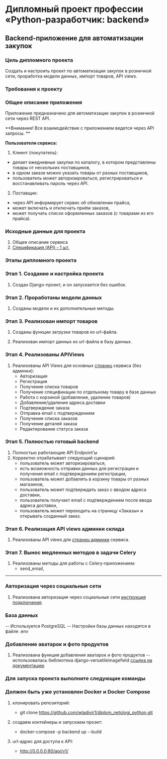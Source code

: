 # Дипломный проект профессии «Python-разработчик: backend»

## Backend-приложение для автоматизации закупок

### Цель дипломного проекта

Создать и настроить проект по автоматизации закупок в розничной сети, проработка модели данных, импорт товаров, API views.

### Требования к проекту

### Общее описание приложения

Приложение предназначено для автоматизации закупок в розничной сети через REST API.

**Внимание! Все взаимодействие с приложением ведется через API запросы. **

**Пользователи сервиса:**

1. Клиент (покупатель):

- делает ежедневные закупки по каталогу, в котором представлены товары от нескольких поставщиков,
- в одном заказе можно указать товары от разных поставщиков,
- пользователь может авторизироваться, регистрироваться и восстанавливать пароль через API.
    
2. Поставщик:

- через API информирует сервис об обновлении прайса,
- может включать и отключать приём заказов,
- может получать список оформленных заказов (с товарами из его прайса).

### Исходные данные для проекта
 
1. Общее описание сервиса
1. [Спецификация (API) - 1 шт.](./api.md) 

### Этапы дипломного проекта

### Этап 1. Создание и настройка проекта

1. Создан Django-проект, и он запускается без ошибок.


### Этап 2. Проработаны модели данных

1. Созданы модели и их дополнительные методы.


### Этап 3. Реализован импорт товаров

1. Созданы функции загрузки товаров из url-файла.

2. Реализован импорт данных из url-файла в базу данных.

### Этап 4. Реализованы APIViews


1. Реализованы API Views для основных [страниц](./screens.md) сервиса (без админки):
   - Авторизация
   - Регистрация
   - Получение списка товаров
   - Получение спецификации по отдельному товару в базе данных
   - Работа с корзиной (добавление, удаление товаров)
   - Добавление/удаление адреса доставки
   - Подтверждение заказа
   - Отправка email c подтверждением
   - Получение  списка заказов
   - Получение деталей заказа
   - Редактирование статуса заказа


### Этап 5. Полностью готовый backend


1. Полностью работающие API Endpoint'ы
2. Корректно отрабатывает следующий сценарий:
   - пользователь может авторизироваться,
   - есть возможность отправки данных для регистрации и получения email с подтверждением регистрации,
   - пользователь может добавлять в корзину товары от разных магазинов,
   - пользователь может подтверждать заказ с вводом адреса доставки,
   - пользователь получает email с подтверждением после ввода адреса доставки,
   - пользователь может переходить на страницу «‎Заказы» и открывать созданный заказ.


### Этап 6. Реализация API views админки склада


1. Реализованы API views для [страниц админки](./screens.md) сервиса.


### Этап 7. Вынос медленных методов в задачи Celery
   
1. Реализованы методы для работы с Celery-приложением:
   - send_email,

---

### Авторизация через социальные сети

1. Реализована авторизация через социальные сети [инструкция подключения](./screens2.md).

### База данных

 -- Используется PostgreSQL
 -- Настройки базы данных находятся в файле .env
 

### Добавление аватарок и фото продуктов

1. Реализована функция добавления аватарок и фото продуктов
 -- использовалась библиотека django-versatileimagefield
[ссылка на документацию](https://django-versatileimagefield.readthedocs.io/en/latest/index.html)


### Для запуска проекта выполните следующие команды
### Должен быть уже установлен Docker и Docker Compose

1. клонировать репозиторий:
   - git clone https://github.com/wladivir1/diplom_netologi_python.git

2. создаем контейнеры и запускаем проэкт:
   - docker-compose -p backend up --build

3. url-адрес для доступа к API:
   - http://0.0.0.0:80/api/v1/








